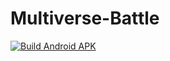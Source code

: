 # Multiverse-Battle
[![Build Android APK](https://github.com/seuusuario/seurepositorio/actions/workflows/build-android.yml/badge.svg)](https://github.com/seuusuario/seurepositorio/actions/workflows/build-android.yml)
